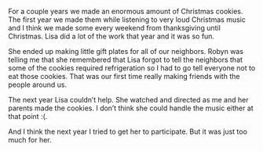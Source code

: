 For a couple years we made an enormous amount of Christmas cookies. The first year we made them while listening to very loud Christmas music and I think we made some every weekend from thanksgiving until Christmas. Lisa did a lot of the work that year and it was so fun. 

She ended up making little gift plates for all of our neighbors. Robyn was telling me that she remembered that Lisa forgot to tell the neighbors that some of the cookies required refrigeration so I had to go tell everyone not to eat those cookies. That was our first time really making friends with the people around us. 

The next year Lisa couldn’t help. She watched and directed as me and her parents made the cookies. I don’t think she could handle the music either at that point :(. 

And I think the next year I tried to get her to participate. But it was just too much for her.